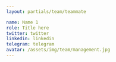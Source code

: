 ```yaml
---
layout: partials/team/teammate

name: Name 1
role: Title here
twitter: twitter
linkedin: linkedin
telegram: telegram
avatar: /assets/img/team/management.jpg
---
```

